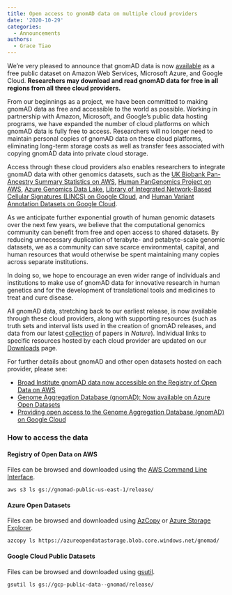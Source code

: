 ```yaml
---
title: Open access to gnomAD data on multiple cloud providers
date: '2020-10-29'
categories:
  - Announcements
authors:
  - Grace Tiao
---
```

We’re very pleased to announce that gnomAD data is now [available](https://gnomad.broadinstitute.org/downloads) as a free public dataset on Amazon Web Services, Microsoft Azure, and Google Cloud. **Researchers may download and read gnomAD data for free in all regions from all three cloud providers.**

From our beginnings as a project, we have been committed to making gnomAD data as free and accessible to the world as possible. Working in partnership with Amazon, Microsoft, and Google’s public data hosting programs, we have expanded the number of cloud platforms on which gnomAD data is fully free to access. Researchers will no longer need to maintain personal copies of gnomAD data on these cloud platforms, eliminating long-term storage costs as well as transfer fees associated with copying gnomAD data into private cloud storage.

<!-- end_excerpt -->

Access through these cloud providers also enables researchers to integrate gnomAD data with other genomics datasets, such as the [UK Biobank Pan-Ancestry Summary Statistics on AWS](https://registry.opendata.aws/broad-pan-ukb/), [Human PanGenomics Project on AWS](https://registry.opendata.aws/hpgp-data/), [Azure Genomics Data Lake](https://azure.microsoft.com/en-us/services/open-datasets/catalog/genomics-data-lake/), [Library of Integrated Network-Based Cellular Signatures (LINCS) on Google Cloud](https://console.cloud.google.com/marketplace/product/umiami-lincs/umiami-lincs?filter=solution-type:dataset&filter=category:genomics&id=2000bf1c-07e6-496e-896e-df1f4d47ee63), and [Human Variant Annotation Datasets on Google Cloud](https://console.cloud.google.com/marketplace/product/bigquery-public-data/human-variant-annotation-public?filter=solution-type:dataset&filter=category:genomics&id=9e418c65-7c29-471f-8539-9557e96f807c).

As we anticipate further exponential growth of human genomic datasets over the next few years, we believe that the computational genomics community can benefit from free and open access to shared datasets. By reducing unnecessary duplication of terabyte- and petabyte-scale genomic datasets, we as a community can save scarce environmental, capital, and human resources that would otherwise be spent maintaining many copies across separate institutions.

In doing so, we hope to encourage an even wider range of individuals and institutions to make use of gnomAD data for innovative research in human genetics and for the development of translational tools and medicines to treat and cure disease.

All gnomAD data, stretching back to our earliest release, is now available through these cloud providers, along with supporting resources (such as truth sets and interval lists used in the creation of gnomAD releases, and data from our latest [collection](https://www.nature.com/immersive/d42859-020-00002-x/index.html) of papers in *Nature*). Individual links to specific resources hosted by each cloud provider are updated on our [Downloads](https://gnomad.broadinstitute.org/downloads) page.

For further details about gnomAD and other open datasets hosted on each provider, please see:

* [Broad Institute gnomAD data now accessible on the Registry of Open Data on AWS](https://aws.amazon.com/blogs/industries/broad-institute-gnomad-data-now-accessible-on-the-registry-of-open-data-on-aws/)
* [Genome Aggregation Database (gnomAD): Now available on Azure Open Datasets](https://techcommunity.microsoft.com/t5/healthcare-and-life-sciences/genome-aggregation-database-gnomad-now-available-on-azure-open/ba-p/1824798)
* [Providing open access to the Genome Aggregation Database (gnomAD) on Google Cloud](https://cloud.google.com/blog/topics/healthcare-life-sciences/google-cloud-providing-free-access-to-genome-aggregation-database)

### How to access the data

#### Registry of Open Data on AWS

Files can be browsed and downloaded using the [AWS Command Line Interface](https://docs.aws.amazon.com/cli/).

`aws s3 ls gs://gnomad-public-us-east-1/release/`

#### Azure Open Datasets

Files can be browsed and downloaded using [AzCopy](https://docs.microsoft.com/en-us/azure/storage/common/storage-use-azcopy-v10) or [Azure Storage Explorer](https://azure.microsoft.com/en-us/features/storage-explorer/).

`azcopy ls https://azureopendatastorage.blob.core.windows.net/gnomad/`

#### Google Cloud Public Datasets

Files can be browsed and downloaded using [gsutil](https://cloud.google.com/storage/docs/gsutil).

`gsutil ls gs://gcp-public-data--gnomad/release/`